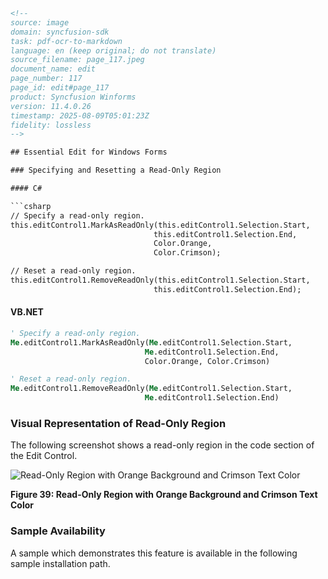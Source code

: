 ```html
<!-- 
source: image
domain: syncfusion-sdk
task: pdf-ocr-to-markdown
language: en (keep original; do not translate)
source_filename: page_117.jpeg
document_name: edit
page_number: 117
page_id: edit#page_117
product: Syncfusion Winforms
version: 11.4.0.26
timestamp: 2025-08-09T05:01:23Z
fidelity: lossless
-->

## Essential Edit for Windows Forms

### Specifying and Resetting a Read-Only Region

#### C#

```csharp
// Specify a read-only region.
this.editControl1.MarkAsReadOnly(this.editControl1.Selection.Start,
                                this.editControl1.Selection.End,
                                Color.Orange,
                                Color.Crimson);

// Reset a read-only region.
this.editControl1.RemoveReadOnly(this.editControl1.Selection.Start,
                                this.editControl1.Selection.End);
```

#### VB.NET

```vb
' Specify a read-only region.
Me.editControl1.MarkAsReadOnly(Me.editControl1.Selection.Start,
                              Me.editControl1.Selection.End,
                              Color.Orange, Color.Crimson)

' Reset a read-only region.
Me.editControl1.RemoveReadOnly(Me.editControl1.Selection.Start,
                              Me.editControl1.Selection.End)
```

### Visual Representation of Read-Only Region

The following screenshot shows a read-only region in the code section of the Edit Control.

![Read-Only Region with Orange Background and Crimson Text Color](https://i.imgur.com/qr55.png)

**Figure 39: Read-Only Region with Orange Background and Crimson Text Color**

### Sample Availability

A sample which demonstrates this feature is available in the following sample installation path.

<!-- tags: [Syncfusion Winforms, Essential Edit, Read-Only Region] keywords: [read-only, region, orange background, crimson text, code section, sample path] -->
```